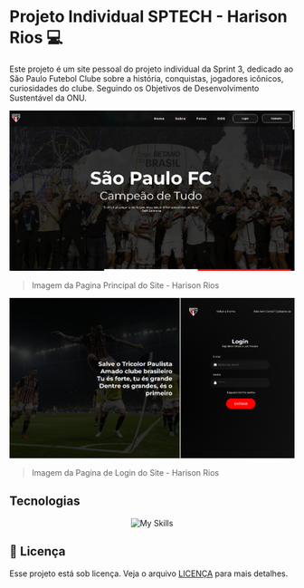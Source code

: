 # Projeto Individual SPTECH - Harison Rios 💻

Este projeto é um site pessoal do projeto individual da Sprint 3, dedicado ao São Paulo Futebol Clube sobre a história, conquistas, jogadores icônicos, curiosidades do clube. Seguindo os Objetivos de Desenvolvimento Sustentável da ONU.

<img src="/Site/.github/background.png" alt="Imagem Principal">

> Imagem da Pagina Principal do Site - Harison Rios

<img src="/Site/.github/login.png" alt="Imagem Principal">

> Imagem da Pagina de Login do Site - Harison Rios

## Tecnologias

<div align="center">
  <img src="https://skillicons.dev/icons?i=html,css,js,nodejs,mysql,github,git,jquery" alt="My Skills" />
  <br />
</div>

## 📝 Licença

Esse projeto está sob licença. Veja o arquivo [LICENÇA](LICENSE.md) para mais detalhes.

